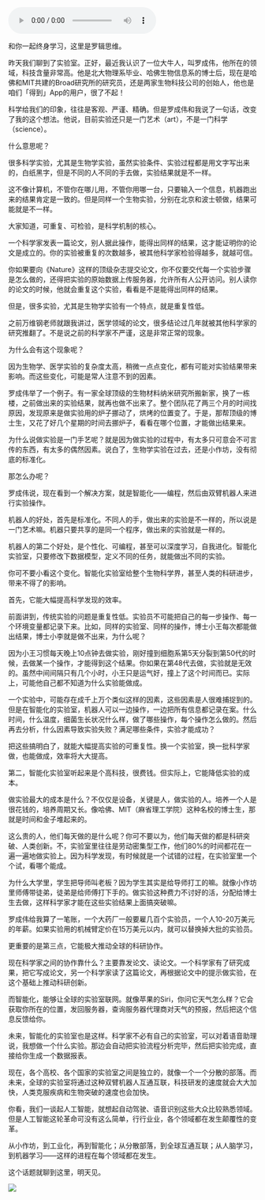 <audio src="http://igetoss.cdn.igetget.com/mp3/201707/25/201707252302473317044010.mp3" controls="controls">您的浏览器不支持 audio 标签。</audio><p>和你一起终身学习，这里是罗辑思维。</p><p>昨天我们聊到了实验室。正好，最近我认识了一位大牛人，叫罗成伟，他所在的领域，科技含量非常高。他是北大物理系毕业、哈佛生物信息系的博士后，现在是哈佛和MIT共建的Broad研究所的研究员，还是两家生物科技公司的创始人，他也是咱们「得到」App的用户，很了不起！</p><p>科学给我们的印象，往往是客观、严谨、精确。但是罗成伟和我说了一句话，改变了我的这个想法。他说，目前实验还只是一门艺术（art），不是一门科学（science）。</p><p>什么意思呢？</p><p>很多科学实验，尤其是生物学实验，虽然实验条件、实验过程都是用文字写出来的，白纸黑字，但是不同的人不同的手去做，实验结果就是不一样。</p><p>这不像计算机，不管你在哪儿用，不管你用哪一台，只要输入一个信息，机器跑出来的结果肯定是一致的。但是同样一个生物实验，分别在北京和波士顿做，结果可能就是不一样。</p><p>大家知道，可重复、可检验，是科学机制的核心。</p><p>一个科学家发表一篇论文，别人据此操作，能得出同样的结果，这才能证明你的论文是成立的。你的实验被重复的次数越多，被其他科学家检验得越多，就越可信。</p><p>你如果要向《Nature》这样的顶级杂志提交论文，你不仅要交代每一个实验步骤是怎么做的，还得把实验的原始数据上传服务器，允许所有人公开访问。别人读你的论文的时候，他就会重复这个实验，看看是不是能得出同样的结果。</p><p>但是，很多实验，尤其是生物学实验有一个特点，就是重复性低。</p><p>之前万维钢老师就跟我讲过，医学领域的论文，很多结论过几年就被其他科学家的研究推翻了。不是说之前的科学家不严谨，这是非常正常的现象。</p><p>为什么会有这个现象呢？</p><p>因为生物学、医学实验的复杂度太高，稍微一点点变化，都有可能对实验结果带来影响。而这些变化，可能是常人注意不到的因素。</p><p>罗成伟举了一个例子。有一家全球顶级的生物材料纳米研究所搬新家，换了一栋楼，之前做出来的实验结果，就再也做不出来了。整个团队花了两三个月的时间找原因，发现原来是做实验用的炉子挪动了，烘烤的位置变了。于是，那帮顶级的博士生，又花了好几个星期的时间去挪炉子，看看在哪个位置，才能做出结果来。</p><p>为什么说做实验是一门手艺呢？就是因为做实验的过程中，有太多只可意会不可言传的东西，有太多的偶然因素。说白了，生物学实验在过去，还是小作坊，没有彻底的标准化。</p><p>那怎么办呢？</p><p>罗成伟说，现在看到一个解决方案，就是智能化——编程，然后由双臂机器人来进行实验操作。</p><p>机器人的好处，首先是标准化。不同人的手，做出来的实验是不一样的，所以说是一门艺术嘛。机器只要共享的是同一个程序，做出来的实验就是一样的。</p><p>机器人的第二个好处，是个性化、可编程，甚至可以深度学习，自我进化。智能化实验室，只要修改下数据模型，定义不同的任务，就能做出不同的实验。</p><p>你可不要小看这个变化。智能化实验室给整个生物科学界，甚至人类的科研进步，带来不得了的影响。</p><p>首先，它能大幅提高科学发现的效率。</p><p>前面讲到，传统实验的问题是重复性低。实验员不可能把自己的每一步操作、每一个环境变量都记录下来。比如，同样的实验室、同样的操作，博士小王每次都能做出结果，博士小李就是做不出来，为什么呢？</p><p>因为小王习惯每天晚上10点钟去做实验，刚好撞到细胞系第5天分裂到第50代的时候，去做某一个操作，才能得到这个结果。你如果在第48代去做，实验就是无效的。虽然中间间隔只有几个小时，小王只是运气好，撞上了这个时间而已。实际上，可能他自己都不知道为什么实验能做成。</p><p>一个实验中，可能存在成千上万个类似这样的因素，这些因素是人很难捕捉到的。但是在智能化的实验室，机器人可以一边操作，一边把所有信息都记录在案。什么时间，什么温度，细菌生长状况什么样，做了哪些操作，每个操作怎么做的。然后再去分析，什么因素导致实验失败？满足哪些条件，实验才能成功？</p><p>把这些搞明白了，就能大幅提高实验的可重复性。换一个实验室，换一批科学家做，也能做成，效率将大大提高。</p><p>第二，智能化实验室听起来是个高科技，很费钱。但实际上，它能降低实验的成本。</p><p>做实验最大的成本是什么？不仅仅是设备，关键是人，做实验的人。培养一个人是很花钱的，培养周期又长。像哈佛、MIT（麻省理工学院）这种名校的博士生，那就是时间和金子堆起来的。</p><p>这么贵的人，他们每天做的是什么呢？你可不要以为，他们每天做的都是科研突破、人类创新。不，实验室里往往是劳动密集型工作，他们80%的时间都花在一遍一遍地做实验上。因为科学发现，有时候就是一个试错的过程，在实验室里一个个试，看哪个能成。</p><p>为什么大学里，学生把导师叫老板？因为学生其实是给导师打工的嘛。就像小作坊里师傅带徒弟，徒弟是给师傅打下手的。做实验这种费力不讨好的活，分配给博士生去做，这样科学家才能在这些实验结果上面搞突破嘛。</p><p>罗成伟给我算了一笔账，一个大药厂一般要雇几百个实验员，一个人10-20万美元的年薪。如果实验用的机械臂定价在15万美元以内，就可以替换掉大批的实验员。</p><p>更重要的是第三点，它能极大推动全球的科研协作。</p><p>现在科学家之间的协作靠什么？主要靠发论文、读论文。一个科学家有了研究成果，把它写成论文，另一个科学家读了这篇论文，再根据论文中的提示做实验，在这个基础上推动科研创新。</p><p>而智能化，能够让全球的实验室联网。就像苹果的Siri，你问它天气怎么样？它会获取你所在的位置，发回服务器，查询服务器代理商对天气的预报，然后把这个信息反馈给你。</p><p>未来，智能化的实验室也是这样。科学家不必有自己的实验室，可以对着语音助理说，我想做一个什么实验。那边会自动把实验流程分析完毕，然后把实验完成，直接给你生成一个数据报表。</p><p>现在，各个高校、各个国家的实验室之间是独立的，就像一个一个分散的部落。而未来，全球的实验室将通过这种双臂机器人互通互联，科技研发的速度就会大大加快，人类克服疾病和生物突破的速度也会加快。</p><p>你看，我们一谈起人工智能，就想起自动驾驶、语音识别这些大众比较熟悉领域。但是人工智能这轮革命可没有这么简单，行行业业，各个领域都在发生颠覆性的变革。</p><p>从小作坊，到工业化，再到智能化；从分散部落，到全球互通互联；从人脑学习，到机器学习——这样的进程在每个领域都在发生。</p><p>这个话题就聊到这里，明天见。</p><img src="https://piccdn.igetget.com/img/201707/25/201707252122548187087504.jpg" />